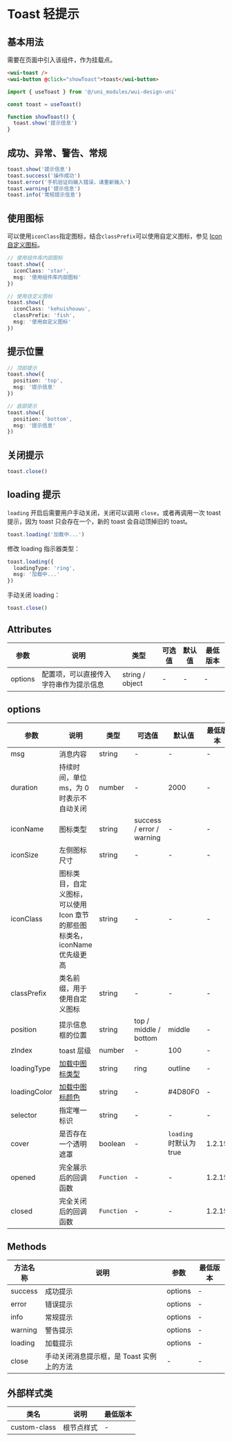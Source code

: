 <frame/>

# Toast 轻提示

## 基本用法

需要在页面中引入该组件，作为挂载点。

```html
<wui-toast />
<wui-button @click="showToast">toast</wui-button>
```

```typescript
import { useToast } from '@/uni_modules/wui-design-uni'

const toast = useToast()

function showToast() {
  toast.show('提示信息')
}
```

## 成功、异常、警告、常规

```typescript
toast.show('提示信息')
toast.success('操作成功')
toast.error('手机验证码输入错误，请重新输入')
toast.warning('提示信息')
toast.info('常规提示信息')
```

## 使用图标
可以使用`iconClass`指定图标，结合`classPrefix`可以使用自定义图标，参见 [Icon 自定义图标](/component/icon#自定义图标)。
```ts
// 使用组件库内部图标
toast.show({
  iconClass: 'star',
  msg: '使用组件库内部图标'
})
```

```ts
// 使用自定义图标
toast.show({
  iconClass: 'kehuishouwu',
  classPrefix: 'fish',
  msg: '使用自定义图标'
})
```

## 提示位置

```typescript
// 顶部提示
toast.show({
  position: 'top',
  msg: '提示信息'
})

// 底部提示
toast.show({
  position: 'bottom',
  msg: '提示信息'
})
```

## 关闭提示

```typescript
toast.close()
```

## loading 提示

`loading` 开启后需要用户手动关闭，关闭可以调用 `close`，或者再调用一次 toast 提示，因为 toast 只会存在一个，新的 toast 会自动顶掉旧的 toast。

```typescript
toast.loading('加载中...')
```

修改 loading 指示器类型：

```typescript
toast.loading({
  loadingType: 'ring',
  msg: '加载中...'
})
```

手动关闭 loading：

```typescript
toast.close()
```

## Attributes

| 参数    | 说明                                   | 类型            | 可选值 | 默认值 | 最低版本 |
| ------- | -------------------------------------- | --------------- | ------ | ------ | -------- |
| options | 配置项，可以直接传入字符串作为提示信息 | string / object | -      | -      | -        |

## options

| 参数         | 说明                                                                        | 类型       | 可选值                    | 默认值                 | 最低版本 |
| ------------ | --------------------------------------------------------------------------- | ---------- | ------------------------- | ---------------------- | -------- |
| msg          | 消息内容                                                                    | string     | -                         | -                      | -        |
| duration     | 持续时间，单位 ms，为 0 时表示不自动关闭                                    | number     | -                         | 2000                   | -        |
| iconName     | 图标类型                                                                    | string     | success / error / warning | -                      | -        |
| iconSize     | 左侧图标尺寸                                                                | string     | -                         | -                   | -        |
| iconClass    | 图标类目，自定义图标，可以使用 Icon 章节的那些图标类名，iconName 优先级更高 | string     | -                         | -                      | -        |
| classPrefix   | 类名前缀，用于使用自定义图标                 | string    | -                         | -                  | -        |
| position     | 提示信息框的位置                                                            | string     | top / middle / bottom     | middle                 | -        |
| zIndex       | toast 层级                                                                  | number     | -                         | 100                    | -        |
| loadingType  | [加载中图标类型](/component/loading)                                        | string     | ring                      | outline                | -        |
| loadingColor | [加载中图标颜色](/component/loading)                                        | string     | -                         | #4D80F0                | -        |
| selector     | 指定唯一标识                                                  | string          | -                        | -  | -        |
| cover        | 是否存在一个透明遮罩                                                        | boolean    | -                         | `loading`时默认为 true | 1.2.15   |
| opened       | 完全展示后的回调函数                                                        | `Function` | -                         | -                      | 1.2.15   |
| closed       | 完全关闭后的回调函数                                                        | `Function` | -                         | -                      | 1.2.15   |

## Methods

| 方法名称 | 说明                                      | 参数    | 最低版本 |
| -------- | ----------------------------------------- | ------- | -------- |
| success  | 成功提示                                  | options | -        |
| error    | 错误提示                                  | options | -        |
| info     | 常规提示                                  | options | -        |
| warning  | 警告提示                                  | options | -        |
| loading  | 加载提示                                  | options | -        |
| close    | 手动关闭消息提示框，是 Toast 实例上的方法 | -       | -        |

## 外部样式类

| 类名              | 说明           | 最低版本 |
| ----------------- | -------------- | -------- |
| custom-class      | 根节点样式     | -        |
